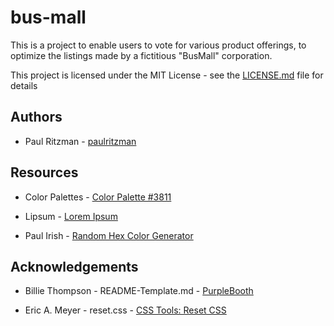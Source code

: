 # bus-mall

This is a project to enable users to vote for various product offerings, to optimize the listings made by a fictitious "BusMall" corporation.

This project is licensed under the MIT License - see the [LICENSE.md](https://github.com/paulritzman/about-me/blob/master/LICENSE) file for details

## Authors

* Paul Ritzman - [paulritzman](https://github.com/paulritzman)

## Resources

* Color Palettes - [Color Palette #3811](http://colorpalettes.net/color-palette-3811/)

* Lipsum - [Lorem Ipsum](https://www.lipsum.com/feed/html)

* Paul Irish - [Random Hex Color Generator](https://www.paulirish.com/2009/random-hex-color-code-snippets/)

## Acknowledgements

* Billie Thompson - README-Template.md - [PurpleBooth](https://gist.github.com/PurpleBooth/109311bb0361f32d87a2)

* Eric A. Meyer - reset.css - [CSS Tools: Reset CSS](https://meyerweb.com/eric/tools/css/reset/)